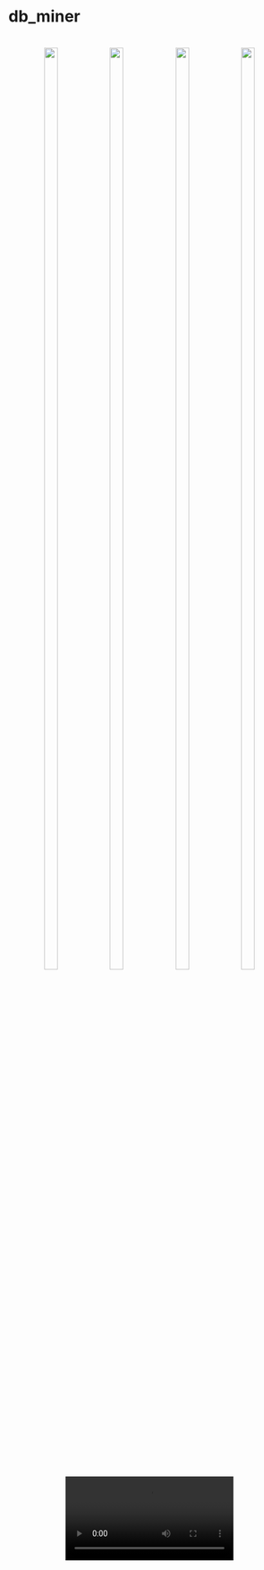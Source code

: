 # db_miner

<h1 align = "center">
  <img src="https://github.com/user-attachments/assets/368842d1-f6b4-4b30-b51f-560607c097e3" height=65%  width=22%>
  <img src="https://github.com/user-attachments/assets/d8b198ae-2360-4258-8cc7-6e4356e531b2" height=65%  width=22%>
  <img src="https://github.com/user-attachments/assets/8e061e65-1498-4aa3-9682-9b833e77c51e" height=65%  width=22%>
  <img src="https://github.com/user-attachments/assets/6d8937f6-c404-4160-8b19-acecde0cbb4d" height=65%  width=22%>
</h1>

<div align = "center">
<video src="https://github.com/user-attachments/assets/52d04a18-f651-4caa-82f5-8059852f92de">
</div>
